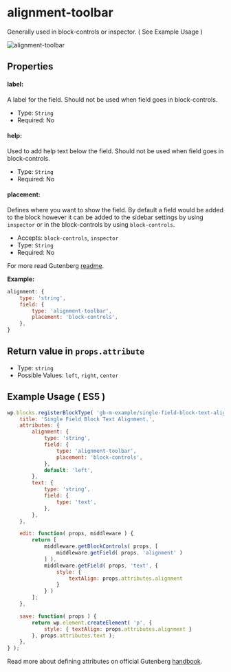 # alignment-toolbar

Generally used in block-controls or inspector.  ( See Example Usage )

![alignment-toolbar](https://user-images.githubusercontent.com/6297436/39360805-451366a2-4a3d-11e8-8a2e-2b9900228284.gif)



## Properties

#### label:

A label for the field. Should not be used when field goes in block-controls.

- Type: `String`
- Required: No

#### help:

Used to add help text below the field. Should not be used when field goes in block-controls.

- Type: `String`
- Required: No

#### placement:

Defines where you want to show the field. By default a field would be added to the block however it can be added to the sidebar settings by using `inspector` or in the block-controls by using `block-controls`.

- Accepts: `block-controls`, `inspector`
- Type: `String`
- Required: No



For more read Gutenberg [readme](https://github.com/WordPress/gutenberg/tree/master/blocks/alignment-toolbar).

**Example:**

```js
alignment: {
	type: 'string',
	field: {
		type: 'alignment-toolbar',
		placement: 'block-controls',            
	},
}
```



## Return value in `props.attribute`

- Type: `string`
- Possible Values: `left`, `right`, `center`




## Example Usage ( ES5 )

```js
wp.blocks.registerBlockType( 'gb-m-example/single-field-block-text-alignment', {
	title: 'Single Field Block Text Alignment.',
	attributes: {
		alignment: {
			type: 'string',
			field: {
				type: 'alignment-toolbar',
				placement: 'block-controls',
			},
			default: 'left',
		},
		text: {
			type: 'string',
			field: {
				type: 'text',
			},
		},
	},

	edit: function( props, middleware ) {
		return [
			middleware.getBlockControls( props, [
				middleware.getField( props, 'alignment' )
			] ),			
			middleware.getField( props, 'text', {
				style: {
					textAlign: props.attributes.alignment
				}
			} )
		];
	},

	save: function( props ) {
		return wp.element.createElement( 'p', {
			style: { textAlign: props.attributes.alignment }
		}, props.attributes.text );
	},
} );
```

Read more about defining attributes on official Gutenberg [handbook](https://wordpress.org/gutenberg/handbook/block-api/attributes/).
